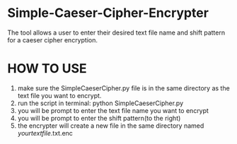# Simple-Caeser-Cipher-Encrypter
The tool allows a user to enter their desired text file name and shift pattern for a caeser cipher encryption.

# HOW TO USE
1. make sure the SimpleCaeserCipher.py file is in the same directory as the text file you want to encrypt.
2. run the script in terminal: python SimpleCaeserCipher.py
3. you will be prompt to enter the text file name you want to encrypt 
4. you will be prompt to enter the shift pattern(to the right)
5. the encrypter will create a new file in the same directory named *yourtextfile*.txt.enc


